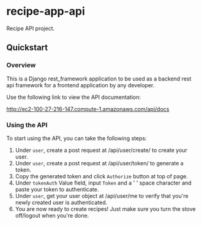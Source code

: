 # recipe-app-api
Recipe API project.

## Quickstart

### Overview

This is a Django rest_framework application to be used as a backend rest api framework for a frontend application by any developer.

Use the following link to view the API documentation:

http://ec2-100-27-216-147.compute-1.amazonaws.com/api/docs


### Using the API

To start using the API, you can take the following steps:

1. Under `user`, create a post request at /api/user/create/ to create your user.
2. Under `user`, create a post request at /api/user/token/ to generate a token.
3. Copy the generated token and click `Authorize` button at top of page.
4. Under `tokenAuth` Value field, input `Token` and a ' ' space character and paste your token to authenticate.
5. Under `user`, get your user object at /api/user/me to verify that you're newly created user is authenticated.
6. You are now ready to create recipes! Just make sure you turn the stove off/logout when you're done.
